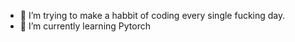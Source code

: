 - 🌱 I’m trying to make a habbit of coding every single fucking day.
- 🌱 I’m currently learning Pytorch
<!---
jaeohshin/jaeohshin is a ✨ special ✨ repository because its `README.md` (this file) appears on your GitHub profile.
You can click the Preview link to take a look at your changes.
--->
